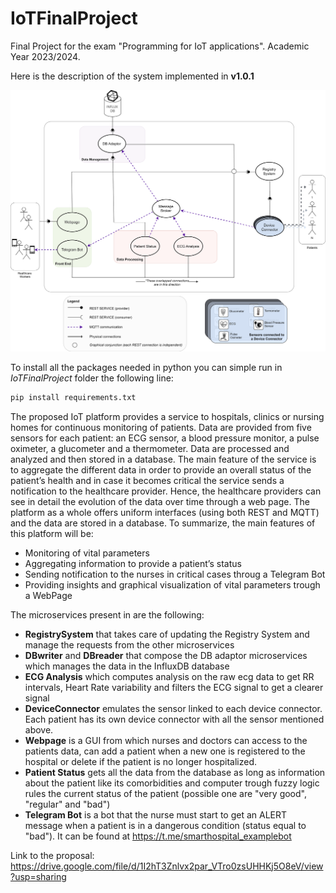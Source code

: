 # IoTFinalProject
Final Project for the exam "Programming for IoT applications". Academic Year 2023/2024.

Here is the description of the system implemented in **v1.0.1**

<p align="center">
    <img src="images/FinalProject.svg">
</p>

To install all the packages needed in python you can simple run in *IoTFinalProject* folder the following line:
```bash
pip install requirements.txt
```

The proposed IoT platform provides a service to hospitals, clinics or nursing
homes for continuous monitoring of patients. Data are provided from five sensors
for each patient: an ECG sensor, a blood pressure monitor, a pulse oximeter, a
glucometer and a thermometer. Data are processed and analyzed and then stored in a database. The main feature of the service is to aggregate
the different data in order to provide an overall status of the patient’s health and
in case it becomes critical the service sends a notification to the healthcare
provider. Hence, the healthcare providers can see in detail the evolution of the
data over time through a web page.
The platform as a whole offers uniform interfaces (using both REST and MQTT)
and the data are stored in a database.
To summarize, the main features of this platform will be:

* Monitoring of vital parameters
* Aggregating information to provide a patient’s status
* Sending notification to the nurses in critical cases throug a Telegram Bot
* Providing insights and graphical visualization of vital parameters trough a WebPage

The microservices present in are the following:
* **RegistrySystem** that takes care of updating the Registry System and manage the requests from the other microservices
* **DBwriter** and **DBreader** that compose the DB adaptor microservices which manages the data in the InfluxDB database
* **ECG Analysis** which computes analysis on the raw ecg data to get RR intervals, Heart Rate variability and filters the ECG signal to get a clearer signal
* **DeviceConnector** emulates the sensor linked to each device connector. Each patient has its own device connector with all the sensor mentioned above.
* **Webpage** is a GUI from which nurses and doctors can access to the patients data, can add a patient when a new one is registered to the hospital or delete if the patient is no longer hospitalized.
* **Patient Status** gets all the data from the database as long as information about the patient like its comorbidities and computer trough fuzzy logic rules the current status of the patient (possible one are "very good", "regular" and "bad")
* **Telegram Bot** is a bot that the nurse must start to get an ALERT message when a patient is in a dangerous condition (status equal to "bad"). It can be found at https://t.me/smarthospital_examplebot 

Link to the proposal: https://drive.google.com/file/d/1I2hT3Znlvx2par_VTro0zsUHHKj5O8eV/view?usp=sharing
